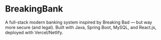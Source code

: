 # BreakingBank
A full-stack modern banking system inspired by Breaking Bad — but way more secure (and legal). Built with Java, Spring Boot, MySQL, and React.js, deployed with Vercel/Netlify.
